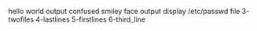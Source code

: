 hello world output
confused smiley face output
display /etc/passwd file
3-twofiles
4-lastlines
5-firstlines
6-third_line
